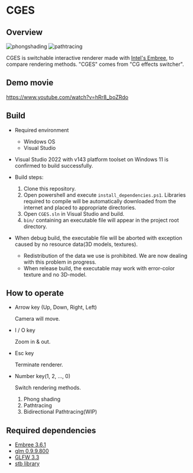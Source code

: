 # CGES

## Overview

![phongshading](https://imgur.com/VeMHXqI.png) ![pathtracing](https://imgur.com/M6Pphya.png)

CGES is switchable interactive renderer made with [Intel's Embree](https://www.embree.org/index.html), to compare rendering methods.
"CGES" comes from "CG effects switcher".

## Demo movie
https://www.youtube.com/watch?v=hRr8_boZRdo


## Build

- Required environment
  - Windows OS
  - Visual Studio
- Visual Studio 2022 with v143 platform toolset on Windows 11 is confirmed to build successfully.

- Build steps:
  1. Clone this repository.
  2. Open powershell and execute `install_dependencies.ps1`. Libraries required to compile will be automatically downloaded from the internet and placed to appropriate directories.
  3. Open `CGES.sln` in Visual Studio and build.
  4. `bin/` containing an executable file will appear in the project root directory.
- When debug build, the executable file will be aborted with exception caused by no resource data(3D models, textures). 
  - Redistribution of the data we use is prohibited. We are now dealing with this problem in progress.
  - When release build, the executable may work with error-color texture and no 3D-model.

## How to operate

- Arrow key (Up, Down, Right, Left)

  Camera will move.

- I / O key

  Zoom in & out.

- Esc key

  Terminate renderer.

- Number key(1, 2, ..., 0)

  Switch rendering methods.

  1. Phong shading
  2. Pathtracing
  3. Bidirectional Pathtracing(WIP)



## Required dependencies

- [Embree 3.6.1](https://www.embree.org/index.html)
- [glm 0.9.9.800](https://glm.g-truc.net/0.9.9/index.html)
- [GLFW 3.3](https://www.glfw.org/)
- [stb library](https://github.com/nothings/stb)
